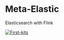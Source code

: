 # Meta-Elastic
Elasticsearch with Flink

[![First-kits](https://github.com/phemmmie/Meta-Elastic/actions/workflows/First-kits.yml/badge.svg)](https://github.com/phemmmie/Meta-Elastic/actions/workflows/First-kits.yml)
